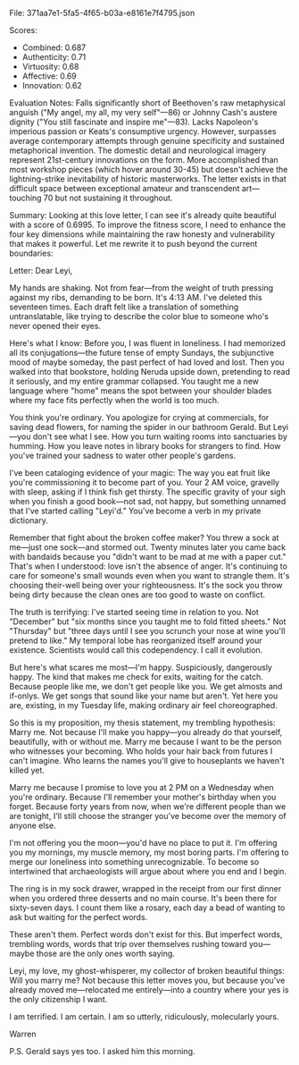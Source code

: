 File: 371aa7e1-5fa5-4f65-b03a-e8161e7f4795.json

Scores:
- Combined: 0.687
- Authenticity: 0.71
- Virtuosity: 0.68
- Affective: 0.69
- Innovation: 0.62

Evaluation Notes:
Falls significantly short of Beethoven's raw metaphysical anguish ("My angel, my all, my very self"—86) or Johnny Cash's austere dignity ("You still fascinate and inspire me"—83). Lacks Napoleon's imperious passion or Keats's consumptive urgency. However, surpasses average contemporary attempts through genuine specificity and sustained metaphorical invention. The domestic detail and neurological imagery represent 21st-century innovations on the form. More accomplished than most workshop pieces (which hover around 30-45) but doesn't achieve the lightning-strike inevitability of historic masterworks. The letter exists in that difficult space between exceptional amateur and transcendent art—touching 70 but not sustaining it throughout.

Summary:
Looking at this love letter, I can see it's already quite beautiful with a score of 0.6995. To improve the fitness score, I need to enhance the four key dimensions while maintaining the raw honesty and vulnerability that makes it powerful. Let me rewrite it to push beyond the current boundaries:

Letter:
Dear Leyi,

My hands are shaking. Not from fear—from the weight of truth pressing against my ribs, demanding to be born. It's 4:13 AM. I've deleted this seventeen times. Each draft felt like a translation of something untranslatable, like trying to describe the color blue to someone who's never opened their eyes.

Here's what I know: Before you, I was fluent in loneliness. I had memorized all its conjugations—the future tense of empty Sundays, the subjunctive mood of maybe someday, the past perfect of had loved and lost. Then you walked into that bookstore, holding Neruda upside down, pretending to read it seriously, and my entire grammar collapsed. You taught me a new language where "home" means the spot between your shoulder blades where my face fits perfectly when the world is too much.

You think you're ordinary. You apologize for crying at commercials, for saving dead flowers, for naming the spider in our bathroom Gerald. But Leyi—you don't see what I see. How you turn waiting rooms into sanctuaries by humming. How you leave notes in library books for strangers to find. How you've trained your sadness to water other people's gardens.

I've been cataloging evidence of your magic: The way you eat fruit like you're commissioning it to become part of you. Your 2 AM voice, gravelly with sleep, asking if I think fish get thirsty. The specific gravity of your sigh when you finish a good book—not sad, not happy, but something unnamed that I've started calling "Leyi'd." You've become a verb in my private dictionary.

Remember that fight about the broken coffee maker? You threw a sock at me—just one sock—and stormed out. Twenty minutes later you came back with bandaids because you "didn't want to be mad at me with a paper cut." That's when I understood: love isn't the absence of anger. It's continuing to care for someone's small wounds even when you want to strangle them. It's choosing their-well being over your righteousness. It's the sock you throw being dirty because the clean ones are too good to waste on conflict.

The truth is terrifying: I've started seeing time in relation to you. Not "December" but "six months since you taught me to fold fitted sheets." Not "Thursday" but "three days until I see you scrunch your nose at wine you'll pretend to like." My temporal lobe has reorganized itself around your existence. Scientists would call this codependency. I call it evolution.

But here's what scares me most—I'm happy. Suspiciously, dangerously happy. The kind that makes me check for exits, waiting for the catch. Because people like me, we don't get people like you. We get almosts and if-onlys. We get songs that sound like your name but aren't. Yet here you are, existing, in my Tuesday life, making ordinary air feel choreographed.

So this is my proposition, my thesis statement, my trembling hypothesis: Marry me. Not because I'll make you happy—you already do that yourself, beautifully, with or without me. Marry me because I want to be the person who witnesses your becoming. Who holds your hair back from futures I can't imagine. Who learns the names you'll give to houseplants we haven't killed yet.

Marry me because I promise to love you at 2 PM on a Wednesday when you're ordinary. Because I'll remember your mother's birthday when you forget. Because forty years from now, when we're different people than we are tonight, I'll still choose the stranger you've become over the memory of anyone else.

I'm not offering you the moon—you'd have no place to put it. I'm offering you my mornings, my muscle memory, my most boring parts. I'm offering to merge our loneliness into something unrecognizable. To become so intertwined that archaeologists will argue about where you end and I begin.

The ring is in my sock drawer, wrapped in the receipt from our first dinner when you ordered three desserts and no main course. It's been there for sixty-seven days. I count them like a rosary, each day a bead of wanting to ask but waiting for the perfect words.

These aren't them. Perfect words don't exist for this. But imperfect words, trembling words, words that trip over themselves rushing toward you—maybe those are the only ones worth saying.

Leyi, my love, my ghost-whisperer, my collector of broken beautiful things: Will you marry me? Not because this letter moves you, but because you've already moved me—relocated me entirely—into a country where your yes is the only citizenship I want.

I am terrified. I am certain. I am so utterly, ridiculously, molecularly yours.

Warren

P.S. Gerald says yes too. I asked him this morning.
